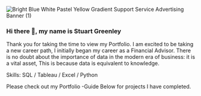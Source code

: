 

![Bright Blue White Pastel Yellow Gradient Support Service Advertising Banner (1)](https://github.com/sgreenley/sgreenley/assets/21015978/4b6b9ddc-ebe8-4047-b12f-a371f6f66d35)
### Hi there 👋, my name is Stuart Greenley
Thank you for taking the time to view my Portfolio. I am excited to be taking a new career path, I initially began my career as a Financial Advisor. There is no doubt about the importance of data in the modern era of business: it is a vital asset, This is because data is equivalent to knowledge. 

Skills: SQL / Tableau / Excel / Python

Please check out my Portfolio -Guide Below for projects I have completed. 








<!--
**sgreenley/sgreenley** is a ✨ _special_ ✨ repository because its `README.md` (this file) appears on your GitHub profile.

Here are some ideas to get you started:

- 🔭 I’m currently working on ...
- 🌱 I’m currently learning ...
- 👯 I’m looking to collaborate on ...
- 🤔 I’m looking for help with ...
- 💬 Ask me about ...
- 📫 How to reach me: ...
- 😄 Pronouns: ...
- ⚡ Fun fact: ...
-->
